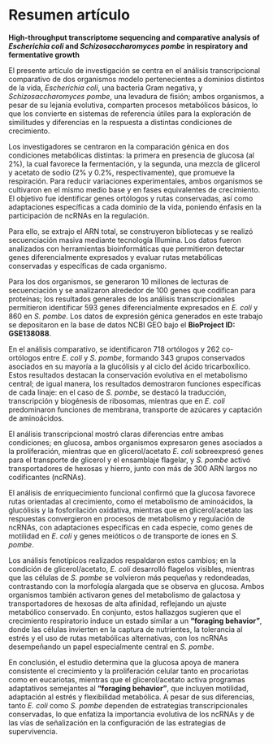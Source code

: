# Resumen artículo  

**High-throughput transcriptome sequencing and comparative analysis of *Escherichia coli* and *Schizosaccharomyces pombe* in respiratory and fermentative growth**  

El presente artículo de investigación se centra en el análisis transcripcional comparativo de dos organismos modelo pertenecientes a dominios distintos de la vida, *Escherichia coli*, una bacteria Gram negativa, y *Schizosaccharomyces pombe*, una levadura de fisión; ambos organismos, a pesar de su lejanía evolutiva, comparten procesos metabólicos básicos, lo que los convierte en sistemas de referencia útiles para la exploración de similitudes y diferencias en la respuesta a distintas condiciones de crecimiento.  

Los investigadores se centraron en la comparación génica en dos condiciones metabólicas distintas: la primera en presencia de glucosa (al 2%), la cual favorece la fermentación, y la segunda, una mezcla de glicerol y acetato de sodio (2% y 0.2%, respectivamente), que promueve la respiración. Para reducir variaciones experimentales, ambos organismos se cultivaron en el mismo medio base y en fases equivalentes de crecimiento. El objetivo fue identificar genes ortólogos y rutas conservadas, así como adaptaciones específicas a cada dominio de la vida, poniendo énfasis en la participación de ncRNAs en la regulación.  

Para ello, se extrajo el ARN total, se construyeron bibliotecas y se realizó secuenciación masiva mediante tecnología Illumina. Los datos fueron analizados con herramientas bioinformáticas que permitieron detectar genes diferencialmente expresados y evaluar rutas metabólicas conservadas y específicas de cada organismo.  

Para los dos organismos, se generaron 10 millones de lecturas de secuenciación y se analizaron alrededor de 100 genes que codifican para proteínas; los resultados generales de los análisis transcripcionales permitieron identificar 593 genes diferencialmente expresados en *E. coli* y 860 en *S. pombe*. Los datos de expresión génica generados en este trabajo se depositaron en la base de datos NCBI GEO bajo el **BioProject ID: GSE138088**.  

En el análisis comparativo, se identificaron 718 ortólogos y 262 co-ortólogos entre *E. coli* y *S. pombe*, formando 343 grupos conservados asociados en su mayoría a la glucólisis y al ciclo del ácido tricarboxílico. Estos resultados destacan la conservación evolutiva en el metabolismo central; de igual manera, los resultados demostraron funciones específicas de cada linaje: en el caso de *S. pombe*, se destacó la traducción, transcripción y biogénesis de ribosomas, mientras que en *E. coli* predominaron funciones de membrana, transporte de azúcares y captación de aminoácidos.  

El análisis transcripcional mostró claras diferencias entre ambas condiciones; en glucosa, ambos organismos expresaron genes asociados a la proliferación, mientras que en glicerol/acetato *E. coli* sobreexpresó genes para el transporte de glicerol y el ensamblaje flagelar, y *S. pombe* activó transportadores de hexosas y hierro, junto con más de 300 ARN largos no codificantes (ncRNAs).  

El análisis de enriquecimiento funcional confirmó que la glucosa favorece rutas orientadas al crecimiento, como el metabolismo de aminoácidos, la glucólisis y la fosforilación oxidativa, mientras que en glicerol/acetato las respuestas convergieron en procesos de metabolismo y regulación de ncRNAs, con adaptaciones específicas en cada especie, como genes de motilidad en *E. coli* y genes meióticos o de transporte de iones en *S. pombe*.  

Los análisis fenotípicos realizados respaldaron estos cambios; en la condición de glicerol/acetato, *E. coli* desarrolló flagelos visibles, mientras que las células de *S. pombe* se volvieron más pequeñas y redondeadas, contrastando con la morfología alargada que se observa en glucosa. Ambos organismos también activaron genes del metabolismo de galactosa y transportadores de hexosas de alta afinidad, reflejando un ajuste metabólico conservado. En conjunto, estos hallazgos sugieren que el crecimiento respiratorio induce un estado similar a un **“foraging behavior”**, donde las células invierten en la captura de nutrientes, la tolerancia al estrés y el uso de rutas metabólicas alternativas, con los ncRNAs desempeñando un papel especialmente central en *S. pombe*.  

En conclusión, el estudio determina que la glucosa apoya de manera consistente el crecimiento y la proliferación celular tanto en procariotas como en eucariotas, mientras que el glicerol/acetato activa programas adaptativos semejantes al **“foraging behavior”**, que incluyen motilidad, adaptación al estrés y flexibilidad metabólica. A pesar de sus diferencias, tanto *E. coli* como *S. pombe* dependen de estrategias transcripcionales conservadas, lo que enfatiza la importancia evolutiva de los ncRNAs y de las vías de señalización en la configuración de las estrategias de supervivencia.  
